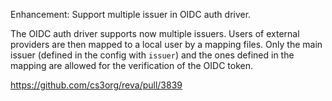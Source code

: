 Enhancement: Support multiple issuer in OIDC auth driver.

The OIDC auth driver supports now multiple issuers. Users of
external providers are then mapped to a local user by a 
mapping files. Only the main issuer (defined in the config
with `issuer`) and the ones defined in the mapping are
allowed for the verification of the OIDC token.

https://github.com/cs3org/reva/pull/3839